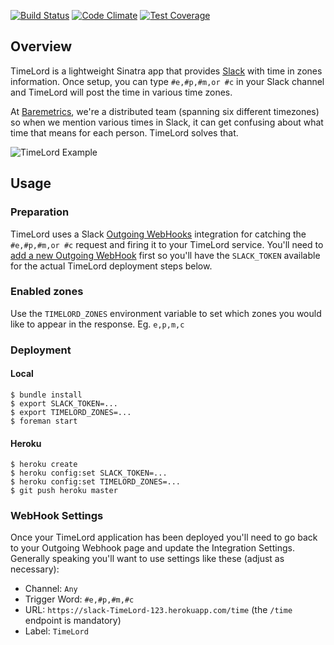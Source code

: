 [![Build Status](https://travis-ci.org/nickcoyne/timelord.svg?branch=master)](https://travis-ci.org/nickcoyne/timelord) [![Code Climate](https://codeclimate.com/github/nickcoyne/timelord/badges/gpa.svg)](https://codeclimate.com/github/nickcoyne/timelord) [![Test Coverage](https://codeclimate.com/github/nickcoyne/timelord/badges/coverage.svg)](https://codeclimate.com/github/nickcoyne/timelord/coverage)


## Overview

TimeLord is a lightweight Sinatra app that provides [Slack](http://slack.com/) with time in zones information. Once setup, you can type `#e,#p,#m,or #c` in your Slack channel and TimeLord will post the time in various time zones.

At [Baremetrics](https://baremetrics.com), we're a distributed team (spanning six different timezones) so when we mention various times in Slack, it can get confusing about what time that means for each person. TimeLord solves that.

![TimeLord Example](https://s3.amazonaws.com/f.cl.ly/items/0g1G0u2B2e000e3m0P1s/timelord.png)

## Usage

### Preparation

TimeLord uses a Slack [Outgoing WebHooks](https://slack.com/services/new/outgoing-webhook) integration for catching the `#e,#p,#m,or #c` request and firing it to your TimeLord service. You'll need to [add a new Outgoing WebHook](https://slack.com/services/new/outgoing-webhook) first so you'll have the `SLACK_TOKEN` available for the actual TimeLord deployment steps below.

### Enabled zones

Use the `TIMELORD_ZONES` environment variable to set which zones you would like to appear in the response. Eg. `e,p,m,c`

### Deployment

#### Local

```
$ bundle install
$ export SLACK_TOKEN=...
$ export TIMELORD_ZONES=...
$ foreman start
```

#### Heroku

```
$ heroku create
$ heroku config:set SLACK_TOKEN=...
$ heroku config:set TIMELORD_ZONES=...
$ git push heroku master
```

### WebHook Settings

Once your TimeLord application has been deployed you'll need to go back to your Outgoing Webhook page and update the Integration Settings. Generally speaking you'll want to use settings like these (adjust as necessary):

* Channel: `Any`
* Trigger Word: `#e,#p,#m,#c`
* URL: `https://slack-TimeLord-123.herokuapp.com/time` (the `/time` endpoint is mandatory)
* Label: `TimeLord`
